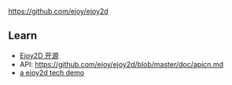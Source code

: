 https://github.com/ejoy/ejoy2d



## Learn
- [Ejoy2D 开源](http://blog.codingnow.com/2013/12/ejoy2d.html)
- API: https://github.com/ejoy/ejoy2d/blob/master/doc/apicn.md
- [a ejoy2d tech demo](https://github.com/skykapok/dawn)

